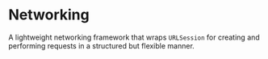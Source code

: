 # Networking

A lightweight networking framework that wraps `URLSession` for creating and performing requests in a structured but flexible manner. 
